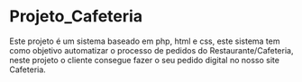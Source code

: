 # Projeto_Cafeteria
Este projeto é um sistema baseado em php, html e css, este sistema tem como objetivo automatizar o processo de pedidos do Restaurante/Cafeteria, neste projeto o cliente consegue fazer o seu pedido digital no nosso site Cafeteria. 
